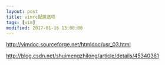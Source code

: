 ```yaml
---
layout: post
title: vimrc配置选项
tags: [vim]
modified: 2017-01-16 13:00:00
---
```


http://vimdoc.sourceforge.net/htmldoc/usr_03.html

http://blog.csdn.net/shuimengzhilong/article/details/45340361
